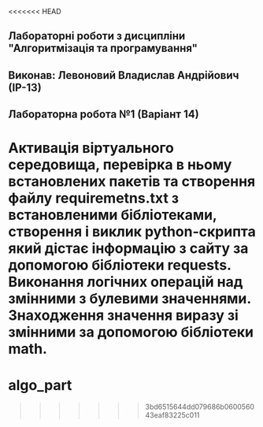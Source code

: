 <<<<<<< HEAD
## Лабораторні роботи з дисципліни "Алгоритмізація та програмування"
## Виконав: Левоновий Владислав Андрійович (ІР-13)
## Лабораторна робота №1 (Варіант 14)

Активація віртуального середовища, перевірка в ньому встановлених пакетів та створення файлу requiremetns.txt з встановленими бібліотеками, створення і виклик python-скрипта який дістає інформацію з сайту за допомогою бібліотеки requests. Виконання логічних операцій над змінними з булевими значеннями. Знаходження значення виразу зі змінними за допомогою бібліотеки math.
=======
# algo_part
>>>>>>> 3bd6515644dd079686b060056043eaf83225c011
